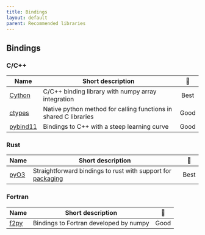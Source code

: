```yaml
---
title: Bindings
layout: default
parent: Recommended libraries
---
```


## Bindings

### C/C++

| Name                                                                                    | Short description                                                |                      🚦                      |
| --------------------------------------------------------------------------------------- | ---------------------------------------------------------------- | :------------------------------------------: |
| [Cython](https://cython.readthedocs.io/en/latest/src/userguide/wrapping_CPlusPlus.html) | C/C++ binding library with numpy array integration               | <span class="label label-green">Best</span>  |
| [ctypes](https://docs.python.org/3.8/library/ctypes.html)                               | Native python method for calling functions in shared C libraries | <span class="label label-yellow">Good</span> |
| [pybind11](https://github.com/pybind/pybind11)                                          | Bindings to C++ with a steep learning curve                      | <span class="label label-yellow">Good</span> |

### Rust

| Name                                 | Short description                                                                              |                     🚦                      |
| ------------------------------------ | ---------------------------------------------------------------------------------------------- | :-----------------------------------------: |
| [pyO3](https://github.com/PyO3/pyo3) | Straightforward bindings to rust with support for [packaging](https://github.com/PyO3/maturin) | <span class="label label-green">Best</span> |

### Fortran

| Name                                                             | Short description                      |                      🚦                      |
| ---------------------------------------------------------------- | -------------------------------------- | :------------------------------------------: |
| [f2py](https://numpy.org/devdocs/f2py/f2py.getting-started.html) | Bindings to Fortran developed by numpy | <span class="label label-yellow">Good</span> |
